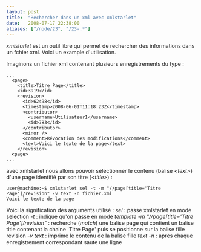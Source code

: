 ```yaml
---
layout: post
title:  "Rechercher dans un xml avec xmlstarlet"
date:   2008-07-17 22:38:00
aliases: ["/node/23", "/23-.*"]
---
```

*xmlstarlet* est un outil libre qui permet de rechercher des
informations dans un fchier xml. Voici un example d'utilisation.

Imaginons un fichier xml contenant plusieurs enregistrements du type :

    ...
      <page>
        <title>Titre Page</title>
        <id>3919</id>
        <revision>
          <id>62498</id>
          <timestamp>2008-06-01T11:18:23Z</timestamp>
          <contributor>
            <username>Utilisateur1</username>
            <id>783</id>
          </contributor>
          <minor />
          <comment>Révocation des modifications</comment>
          <text>Voici le texte de la page</text>
        </revision>
      <page>
    ...

avec xmlstarlet nous allons pouvoir sélectionner le contenu (balise
*\<text\>*) d'une page identifié par son titre (*\<title\>*) :

    user@machine:~$ xmlstarlet sel -t -m "//page[title='Titre Page']/revision" -v text -n fichier.xml
    Voici le texte de la page

Voici la signification des arguments utilisé :
 *sel* : passe xmlstarlet en mode selection
 *-t* : indique qu'on passe en mode *template*
 *-m "//page[title='Titre Page']/revision"* : recherche (*match*) une
balise page qui contient un balise title contenant la chaine 'Titre
Page' puis se positionne sur la balise fille revision
 *-v text* : imprime le contenu de la balise fille *text*
 *-n* : après chaque enregistrement correspondant saute une ligne

